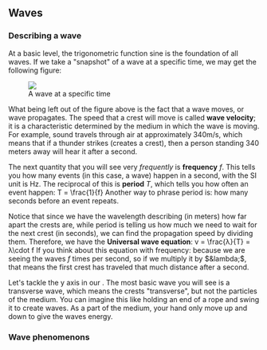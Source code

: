 ## Waves

### Describing a wave
At a basic level, the trigonometric function sine is the foundation of all waves. If we take a "snapshot" of a wave at a specific time, we may get the following figure:
<figure>
    <img src="figures/m/2.png">
    <figcaption>A wave at a specific time</figcaption>
</figure>

What being left out of the figure above is the fact that a wave moves, or wave propagates. The speed that a crest will move is called **wave velocity**; it is a characteristic determined by the medium in which the wave is moving. For example, sound travels through air at approximately 340m/s, which means that if a thunder strikes (creates a crest), then a person standing 340 meters away will hear it after a second.

The next quantity that you will see very _frequently_ is **frequency** $f$. This tells you how many events (in this case, a wave) happen in a second, with the SI unit is Hz. The reciprocal of this is **period** $T$, which tells you how often an event happen:
<eq>T = \frac{1}{f}</eq>
Another way to phrase period is: how many seconds before an event repeats.

Notice that since we have the wavelength describing (in meters) how far apart the crests are, while period is telling us how much we need to wait for the next crest (in seconds), we can find the propagation speed by dividing them. Therefore, we have the **Universal wave equation**:
<eq>
    v
    = \frac{&lambda;}{T}
    = &lambda;\cdot f
</eq>
If you think about this equation with frequency: because we are seeing the waves $f$ times per second, so if we multiply it by $&lambda;$, that means the first crest has traveled that much distance after a second.

Let's tackle the y axis in our <a href="#fig-p2"></a>. The most basic wave you will see is a transverse wave, which means the crests "transverse", but not the particles of the medium. You can imagine this like holding an end of a rope and swing it to create waves. As a part of the medium, your hand only move up and down to give the waves energy.

### Wave phenomenons